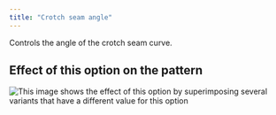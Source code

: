 ```yaml
---
title: "Crotch seam angle"
---
```


Controls the angle of the crotch seam curve.

## Effect of this option on the pattern

![This image shows the effect of this option by superimposing several variants that have a different value for this option](charlie_crotchseamcurveangle_sample.svg "Effect of this option on the pattern")
